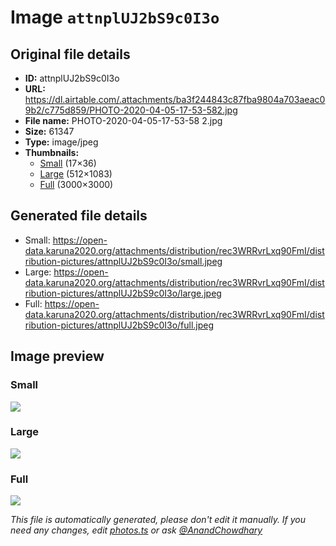 # Image `attnplUJ2bS9c0I3o`

## Original file details

- **ID:** attnplUJ2bS9c0I3o
- **URL:** https://dl.airtable.com/.attachments/ba3f244843c87fba9804a703aeac09b2/c775d859/PHOTO-2020-04-05-17-53-582.jpg
- **File name:** PHOTO-2020-04-05-17-53-58 2.jpg
- **Size:** 61347
- **Type:** image/jpeg
- **Thumbnails:**
  - [Small](https://dl.airtable.com/.attachmentThumbnails/6a0c5dd6063ae9a1aa4cc8a78ea1c026/8d7772b3) (17×36)
  - [Large](https://dl.airtable.com/.attachmentThumbnails/905f01b022ab3cca3f9ecd01fb6097b4/2c4da2d4) (512×1083)
  - [Full](https://dl.airtable.com/.attachmentThumbnails/9ac867a5bd674d4416d3e9092b7c80bd/8fe46854) (3000×3000)

## Generated file details

- Small: https://open-data.karuna2020.org/attachments/distribution/rec3WRRvrLxq90FmI/distribution-pictures/attnplUJ2bS9c0I3o/small.jpeg
- Large: https://open-data.karuna2020.org/attachments/distribution/rec3WRRvrLxq90FmI/distribution-pictures/attnplUJ2bS9c0I3o/large.jpeg
- Full: https://open-data.karuna2020.org/attachments/distribution/rec3WRRvrLxq90FmI/distribution-pictures/attnplUJ2bS9c0I3o/full.jpeg

## Image preview

### Small

![](https://open-data.karuna2020.org/attachments/distribution/rec3WRRvrLxq90FmI/distribution-pictures/attnplUJ2bS9c0I3o/small.jpeg)

### Large

![](https://open-data.karuna2020.org/attachments/distribution/rec3WRRvrLxq90FmI/distribution-pictures/attnplUJ2bS9c0I3o/large.jpeg)

### Full

![](https://open-data.karuna2020.org/attachments/distribution/rec3WRRvrLxq90FmI/distribution-pictures/attnplUJ2bS9c0I3o/full.jpeg)

_This file is automatically generated, please don't edit it manually. If you need any changes, edit [photos.ts](/photos.ts) or ask [@AnandChowdhary](https://github.com/AnandChowdhary)_
